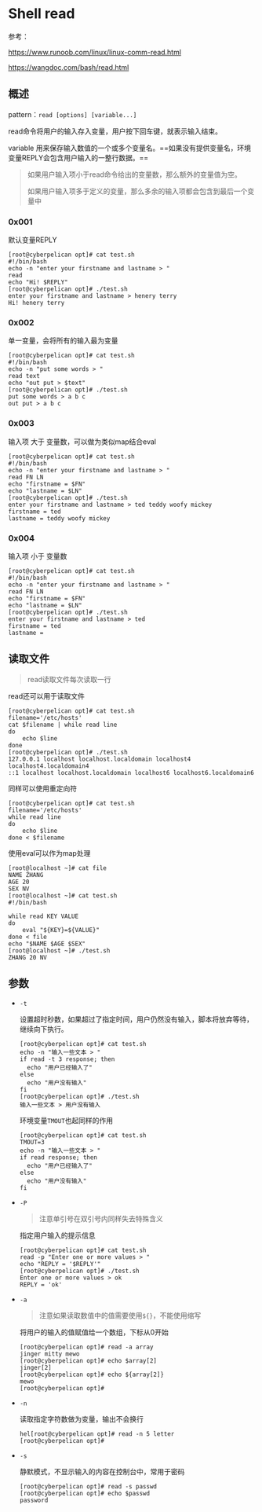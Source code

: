 # Shell read

参考：

https://www.runoob.com/linux/linux-comm-read.html

https://wangdoc.com/bash/read.html

## 概述

pattern：`read [options] [variable...]`

read命令将用户的输入存入变量，用户按下回车键，就表示输入结束。

variable 用来保存输入数值的一个或多个变量名。==如果没有提供变量名，环境变量REPLY会包含用户输入的一整行数据。==

> 如果用户输入项小于read命令给出的变量数，那么额外的变量值为空。
>
> 如果用户输入项多于定义的变量，那么多余的输入项都会包含到最后一个变量中

### 0x001

默认变量REPLY

```
[root@cyberpelican opt]# cat test.sh 
#!/bin/bash
echo -n "enter your firstname and lastname > "
read 
echo "Hi! $REPLY"
[root@cyberpelican opt]# ./test.sh 
enter your firstname and lastname > henery terry
Hi! henery terry
```

### 0x002

单一变量，会将所有的输入最为变量

```
[root@cyberpelican opt]# cat test.sh 
#!/bin/bash
echo -n "put some words > "
read text
echo "out put > $text"
[root@cyberpelican opt]# ./test.sh 
put some words > a b c
out put > a b c
```

### 0x003

输入项 大于 变量数，可以做为类似map结合eval

```
[root@cyberpelican opt]# cat test.sh 
#!/bin/bash
echo -n "enter your firstname and lastname > "
read FN LN
echo "firstname = $FN"
echo "lastname = $LN"
[root@cyberpelican opt]# ./test.sh 
enter your firstname and lastname > ted teddy woofy mickey
firstname = ted
lastname = teddy woofy mickey
```

### 0x004

输入项 小于 变量数

```
[root@cyberpelican opt]# cat test.sh 
#!/bin/bash
echo -n "enter your firstname and lastname > "
read FN LN
echo "firstname = $FN"
echo "lastname = $LN"
[root@cyberpelican opt]# ./test.sh 
enter your firstname and lastname > ted
firstname = ted
lastname = 
```

## 读取文件

> read读取文件每次读取一行

read还可以用于读取文件

```
[root@cyberpelican opt]# cat test.sh 
filename='/etc/hosts'
cat $filename | while read line
do
	echo $line
done
[root@cyberpelican opt]# ./test.sh 
127.0.0.1 localhost localhost.localdomain localhost4 localhost4.localdomain4
::1 localhost localhost.localdomain localhost6 localhost6.localdomain6
```

同样可以使用重定向符

```
[root@cyberpelican opt]# cat test.sh 
filename='/etc/hosts'
while read line
do
	echo $line
done < $filename
```

使用eval可以作为map处理

```
[root@localhost ~]# cat file
NAME ZHANG
AGE 20
SEX NV
[root@localhost ~]# cat test.sh
#!/bin/bash

while read KEY VALUE
do
    eval "${KEY}=${VALUE}"
done < file
echo "$NAME $AGE $SEX"
[root@localhost ~]# ./test.sh
ZHANG 20 NV
```



## 参数

- `-t`

  设置超时秒数，如果超过了指定时间，用户仍然没有输入，脚本将放弃等待，继续向下执行。

  ```
  [root@cyberpelican opt]# cat test.sh 
  echo -n "输入一些文本 > "
  if read -t 3 response; then
    echo "用户已经输入了"
  else
    echo "用户没有输入"
  fi
  [root@cyberpelican opt]# ./test.sh 
  输入一些文本 > 用户没有输入
  ```

  环境变量`TMOUT`也起同样的作用

  ```
  [root@cyberpelican opt]# cat test.sh 
  TMOUT=3
  echo -n "输入一些文本 > "
  if read response; then
    echo "用户已经输入了"
  else
    echo "用户没有输入"
  fi
  ```

- `-P`

  > 注意单引号在双引号内同样失去特殊含义

  指定用户输入的提示信息

  ```
  [root@cyberpelican opt]# cat test.sh 
  read -p "Enter one or more values > "
  echo "REPLY = '$REPLY'"
  [root@cyberpelican opt]# ./test.sh 
  Enter one or more values > ok
  REPLY = 'ok'
  ```

- `-a`

  > 注意如果读取数值中的值需要使用`${}`，不能使用缩写

  将用户的输入的值赋值给一个数组，下标从0开始

  ```
  [root@cyberpelican opt]# read -a array
  jinger mitty mewo
  [root@cyberpelican opt]# echo $array[2]
  jinger[2]
  [root@cyberpelican opt]# echo ${array[2]}
  mewo
  [root@cyberpelican opt]# 
  ```

- `-n`

  读取指定字符数做为变量，输出不会换行

  ```
  hel[root@cyberpelican opt]# read -n 5 letter
  [root@cyberpelican opt]# 
  ```

- `-s`

  静默模式，不显示输入的内容在控制台中，常用于密码

  ```
  [root@cyberpelican opt]# read -s passwd
  [root@cyberpelican opt]# echo $passwd
  password
  ```

  
